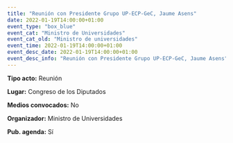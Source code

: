 ---
title: "Reunión con Presidente Grupo UP-ECP-GeC, Jaume Asens"
date: 2022-01-19T14:00:00+01:00
event_type: "box_blue" 
event_cat: "Ministro de Universidades"
event_cat_old: "Ministro de universidades"
event_time: 2022-01-19T14:00:00+01:00
event_desc_date: 2022-01-19T14:00:00+01:00
event_desc_info: "Reunión con Presidente Grupo UP-ECP-GeC, Jaume Asens"
---<p class="card-light list_schedule_description"><b>Tipo acto:</b> Reunión
</p><p class="card-light list_schedule_description"><b>Lugar:</b> Congreso de los Diputados
</p><p class="card-light list_schedule_description"><b>Medios convocados:</b> No
</p><p class="card-light list_schedule_description"><b>Organizador:</b> Ministro de Universidades </p><p class="card-light list_schedule_description"><b>Pub. agenda:</b> Sí
</p>